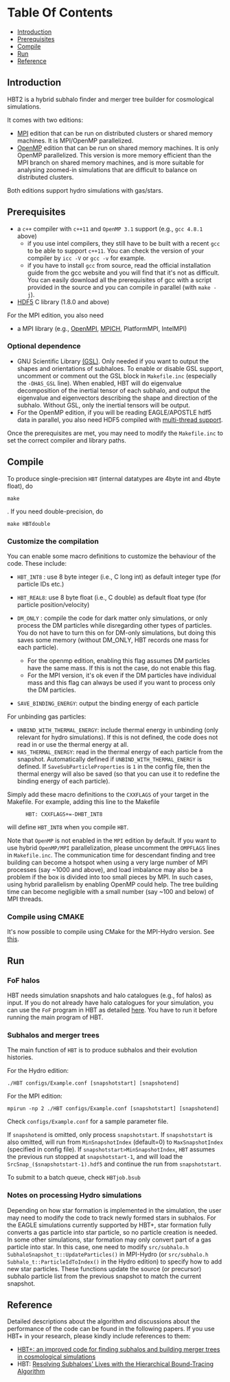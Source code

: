 # Table Of Contents
* [Introduction](#introduction)
* [Prerequisites](#prerequisites)
* [Compile](#compile)
* [Run](#run)
* [Reference](#reference)

## Introduction
HBT2 is a hybrid subhalo finder and merger tree builder for cosmological simulations. 

It comes with two editions:
* [MPI](https://github.com/Kambrian/HBT2/tree/MPI-Hydro) edition that can be run on distributed clusters or shared memory machines. It is MPI/OpenMP parallelized.
* [OpenMP](https://github.com/Kambrian/HBT2/tree/hydro) edition that can be run on shared memory machines. It is only OpenMP parallelized. This version is more memory efficient than the MPI branch on shared memory machines, and is more suitable for analysing zoomed-in simulations that are difficult to balance on distributed clusters.

Both editions support hydro simulations with gas/stars.

## Prerequisites

- a `c++` compiler with `c++11` and `OpenMP 3.1` support (e.g., `gcc 4.8.1` above)
  * if you use intel compilers, they still have to be built with a recent `gcc` to be able to support `c++11`. You can check the version of your compiler by `icc -V` or `gcc -v` for example.
  * if you have to install `gcc` from source, read the official installation guide from the gcc website and you will find that it's not as difficult. You can easily download all the prerequisites of gcc with a script provided in the source and you can compile in parallel (with `make -j`).
- [HDF5](https://www.hdfgroup.org/) C library (1.8.0 and above)

For the MPI edition, you also need
- a MPI library (e.g., [OpenMPI](https://www.open-mpi.org/), [MPICH](https://www.mpich.org/), PlatformMPI, IntelMPI)

### Optional dependence
- GNU Scientific Library [(GSL)](http://www.gnu.org/software/gsl/). 
Only needed if you want to output the shapes and orientations of subhaloes. To enable or disable GSL support, uncomment or comment out the GSL block in `Makefile.inc` (especially the `-DHAS_GSL` line). When enabled, HBT will do eigenvalue decomposition of the inertial tensor of each subhalo, and output the eigenvalue and eigenvectors describing the shape and direction of the subhalo. Without GSL, only the inertial tensors will be output.
- For the OpenMP edition, if you will be reading EAGLE/APOSTLE hdf5 data in parallel, you also need HDF5 compiled with [multi-thread support](https://support.hdfgroup.org/HDF5/faq/threadsafe.html).

Once the prerequisites are met, you may need to modify the `Makefile.inc` to set the correct compiler and library paths. 

## Compile
To produce single-precision `HBT` (internal datatypes are 4byte int and 4byte float), do

	make

. If you need double-precision, do

    make HBTdouble
    
### Customize the compilation

  You can enable some macro definitions to customize the behaviour of the code. These include:

- `HBT_INT8` : use 8 byte integer (i.e., C long int) as default integer type (for particle IDs etc.)
- `HBT_REAL8`: use 8 byte float (i.e., C double) as default float type (for particle position/velocity)
- `DM_ONLY` : compile the code for dark matter only simulations, or only process the DM particles while disregarding other types of particles. You do not have to turn this on for DM-only simulations, but doing this saves some memory (without DM_ONLY, HBT records one mass for each particle). 
     * For the openmp edition, enabling this flag assumes DM particles have the same mass. If this is not the case, do not enable this flag. 
     * For the MPI version, it's ok even if the DM particles have individual mass and this flag can always be used if you want to process only the DM particles.

- `SAVE_BINDING_ENERGY`: output the binding energy of each particle 

For unbinding gas particles:
- `UNBIND_WITH_THERMAL_ENERGY`: include thermal energy in unbinding (only relevant for hydro simulations). If this is not defined, the code does not read in or use the thermal energy at all.
- `HAS_THERMAL_ENERGY`: read in the thermal energy of each particle from the snapshot. Automatically defined if `UNBIND_WITH_THERMAL_ENERGY` is defined. If `SaveSubParticleProperties` is `1` in the config file, then the thermal energy will also be saved (so that you can use it to redefine the binding energy of each particle). 


Simply add these macro definitions to the `CXXFLAGS` of your target in the Makefile. For example, adding this line to the Makefile
  
          HBT: CXXFLAGS+=-DHBT_INT8 

  will define `HBT_INT8` when you compile `HBT`.

Note that `OpenMP` is not enabled in the `MPI` edition by default. If you want to use hybrid `OpenMP/MPI` parallelization, please uncomment the `OMPFLAGS` lines in `Makefile.inc`. The communication time for descendant finding and tree building can become a hotspot when using a very large number of MPI processes (say ~1000 and above), and load imbalance may also be a problem if the box is divided into too small pieces by MPI. In such cases, using hybrid parallelism by enabling OpenMP could help. The tree building time can become negligible with a small number (say ~100 and below) of MPI threads.

### Compile using CMAKE
It's now possible to compile using CMake for the MPI-Hydro version. See [this](https://github.com/Kambrian/HBTplus/pull/11).

## Run
### FoF halos
HBT needs simulation snapshots and halo catalogues (e.g., fof halos) as input. If you do not already have halo catalogues for your simulation, you can use the `FoF` program in HBT as detailed [here](https://github.com/Kambrian/HBTplus/wiki/FoF-halos). You have to run it before running the main program of HBT.

### Subhalos and merger trees
The main function of `HBT` is to produce subhalos and their evolution histories. 

For the Hydro edition:
 
    ./HBT configs/Example.conf [snapshotstart] [snapshotend]

For the MPI edition:

    mpirun -np 2 ./HBT configs/Example.conf [snapshotstart] [snapshotend]

Check `configs/Example.conf` for a sample parameter file.

If `snapshotend` is omitted, only process `snapshotstart`. If `snapshotstart` is also omitted, will run from `MinSnapshotIndex` (default=0) to `MaxSnapshotIndex` (specified in config file). If `snapshotstart>MinSnapshotIndex`, `HBT` assumes the previous run stopped at `snapshotstart-1`, and will load the `SrcSnap_($snapshotstart-1).hdf5` and continue the run from `snapshotstart`. 

To submit to a batch queue, check `HBTjob.bsub`
### Notes on processing Hydro simulations
Depending on how star formation is implemented in the simulation, the user may need to modify the code to track newly formed stars in subhalos. For the EAGLE simulations currently supported by HBT+, star formation fully converts a gas particle into star particle, so no particle creation is needed. In some other simulations, star formation may only convert part of a gas particle into star. In this case, one need to modify `src/subhalo.h SubhaloSnapshot_t::UpdateParticles()` in MPI-Hydro (or `src/subhalo.h Subhalo_t::ParticleIdToIndex()` in the Hydro edition) to specify how to add new star particles. These functions update the source (or precursor) subhalo particle list from the previous snapshot to match the current snapshot.

## Reference
Detailed descriptions about the algorithm and discussions about the performance of the code can be found in the following papers. If you use HBT+ in your research, please kindly include references to them:
- [HBT+: an improved code for finding subhalos and building merger trees in cosmological simulations](https://arxiv.org/abs/1708.03646)
- HBT: [Resolving Subhaloes' Lives with the Hierarchical Bound-Tracing Algorithm](http://adsabs.harvard.edu/abs/2012MNRAS.427.2437H)

